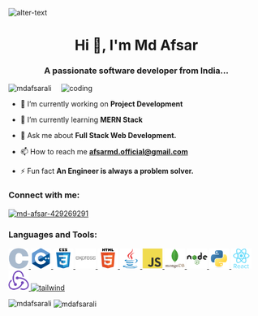 ![alter-text]([[https://media.licdn.com/dms/image/v2/D5616AQFUYU-BX7Gd_A/profile-displaybackgroundimage-shrink_350_1400/profile-displaybackgroundimage-shrink_350_1400/0/1719421798283?e=1732752000&v=beta&t=9wk4cBdPLNONagdDBQSD-EmWqf6a82yieNXVkuDSfXo](https://media.licdn.com/dms/image/v2/D5616AQFUYU-BX7Gd_A/profile-displaybackgroundimage-shrink_350_1400/profile-displaybackgroundimage-shrink_350_1400/0/1719421798283?e=1756339200&v=beta&t=XSGGvU2nnl9yYfLEcj6vH_XIMXWJuT4XIyZy1ZOlOrk)])
<h1 align="center">Hi 👋, I'm Md Afsar</h1>
<h3 align="center">A passionate software developer from India...</h3>
<img  src="https://camo.githubusercontent.com/088be1d70fa37ad63d7b1681c6b4ea658d61da012adf8e7819cb58bc646fb385/68747470733a2f2f737465616d75736572696d616765732d612e616b616d616968642e6e65742f7567632f313633313934373634383936343738353437342f383143424131353137383436364444343731393541323339323332323032453738393837423731342f3f696d773d36333726696d683d33353826696d613d66697426696d706f6c6963793d4c6574746572626f7826696d636f6c6f723d253233303030303030266c6574746572626f783d74727565" alt="coding" width="400px" align="right"/>
<p align="left"> <img src="https://komarev.com/ghpvc/?username=mdafsarali&label=Profile%20views&color=0e75b6&style=flat" alt="mdafsarali" /> </p>

- 🔭 I’m currently working on **Project Development**

- 🌱 I’m currently learning **MERN Stack**

- 💬 Ask me about **Full Stack Web Development.**

- 📫 How to reach me **afsarmd.official@gmail.com**

- ⚡ Fun fact **An Engineer is always a problem solver.**

<h3 align="left">Connect with me:</h3>
<p align="left">
<a href="https://linkedin.com/in/md-afsar-429269291" target="blank"><img align="center" src="https://raw.githubusercontent.com/rahuldkjain/github-profile-readme-generator/master/src/images/icons/Social/linked-in-alt.svg" alt="md-afsar-429269291" height="30" width="40" /></a>
</p>

<h3 align="left">Languages and Tools:</h3>
<p align="left"> <a href="https://www.cprogramming.com/" target="_blank" rel="noreferrer"> <img src="https://raw.githubusercontent.com/devicons/devicon/master/icons/c/c-original.svg" alt="c" width="40" height="40"/> </a> <a href="https://www.w3schools.com/cpp/" target="_blank" rel="noreferrer"> <img src="https://raw.githubusercontent.com/devicons/devicon/master/icons/cplusplus/cplusplus-original.svg" alt="cplusplus" width="40" height="40"/> </a> <a href="https://www.w3schools.com/css/" target="_blank" rel="noreferrer"> <img src="https://raw.githubusercontent.com/devicons/devicon/master/icons/css3/css3-original-wordmark.svg" alt="css3" width="40" height="40"/> </a> <a href="https://expressjs.com" target="_blank" rel="noreferrer"> <img src="https://raw.githubusercontent.com/devicons/devicon/master/icons/express/express-original-wordmark.svg" alt="express" width="40" height="40"/> </a> <a href="https://www.w3.org/html/" target="_blank" rel="noreferrer"> <img src="https://raw.githubusercontent.com/devicons/devicon/master/icons/html5/html5-original-wordmark.svg" alt="html5" width="40" height="40"/> </a> <a href="https://www.java.com" target="_blank" rel="noreferrer"> <img src="https://raw.githubusercontent.com/devicons/devicon/master/icons/java/java-original.svg" alt="java" width="40" height="40"/> </a> <a href="https://developer.mozilla.org/en-US/docs/Web/JavaScript" target="_blank" rel="noreferrer"> <img src="https://raw.githubusercontent.com/devicons/devicon/master/icons/javascript/javascript-original.svg" alt="javascript" width="40" height="40"/> </a> <a href="https://www.mongodb.com/" target="_blank" rel="noreferrer"> <img src="https://raw.githubusercontent.com/devicons/devicon/master/icons/mongodb/mongodb-original-wordmark.svg" alt="mongodb" width="40" height="40"/> </a> <a href="https://nodejs.org" target="_blank" rel="noreferrer"> <img src="https://raw.githubusercontent.com/devicons/devicon/master/icons/nodejs/nodejs-original-wordmark.svg" alt="nodejs" width="40" height="40"/> </a> <a href="https://www.python.org" target="_blank" rel="noreferrer"> <img src="https://raw.githubusercontent.com/devicons/devicon/master/icons/python/python-original.svg" alt="python" width="40" height="40"/> </a> <a href="https://reactjs.org/" target="_blank" rel="noreferrer"> <img src="https://raw.githubusercontent.com/devicons/devicon/master/icons/react/react-original-wordmark.svg" alt="react" width="40" height="40"/> </a> <a href="https://redux.js.org" target="_blank" rel="noreferrer"> <img src="https://raw.githubusercontent.com/devicons/devicon/master/icons/redux/redux-original.svg" alt="redux" width="40" height="40"/> </a> <a href="https://tailwindcss.com/" target="_blank" rel="noreferrer"> <img src="https://www.vectorlogo.zone/logos/tailwindcss/tailwindcss-icon.svg" alt="tailwind" width="40" height="40"/> </a> </p>

<p><img align="left" src="https://github-readme-stats.vercel.app/api/top-langs?username=mdafsarali&show_icons=true&locale=en&layout=compact" alt="mdafsarali" /></p>

<p>&nbsp;<img align="center" src="https://github-readme-stats.vercel.app/api?username=mdafsarali&show_icons=true&locale=en" alt="mdafsarali" /></p>

